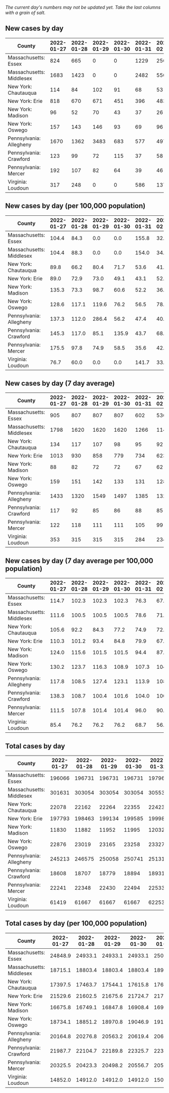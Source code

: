 _The current day's numbers may not be updated yet. Take the last columns with a grain of salt._
## New cases by day

| County | 2022-01-27 | 2022-01-28 | 2022-01-29 | 2022-01-30 | 2022-01-31 | 2022-02-01 | 2022-02-02 |
| --- | --- | --- | --- | --- | --- | --- | --- |
| Massachusetts: Essex | 824 | 665 | 0 | 0 | 1229 | 256 | 473 |
| Massachusetts: Middlesex | 1683 | 1423 | 0 | 0 | 2482 | 550 | 1102 |
| New York: Chautauqua | 114 | 84 | 102 | 91 | 68 | 53 | 77 |
| New York: Erie | 818 | 670 | 671 | 451 | 396 | 483 | 434 |
| New York: Madison | 96 | 52 | 70 | 43 | 37 | 26 | 57 |
| New York: Oswego | 157 | 143 | 146 | 93 | 69 | 96 | 114 |
| Pennsylvania: Allegheny | 1670 | 1362 | 3483 | 683 | 577 | 497 | 681 |
| Pennsylvania: Crawford | 123 | 99 | 72 | 115 | 37 | 58 | 47 |
| Pennsylvania: Mercer | 192 | 107 | 82 | 64 | 39 | 46 | 54 |
| Virginia: Loudoun | 317 | 248 | 0 | 0 | 586 | 137 | 231 |

## New cases by day (per 100,000 population)

| County | 2022-01-27 | 2022-01-28 | 2022-01-29 | 2022-01-30 | 2022-01-31 | 2022-02-01 | 2022-02-02 |
| --- | --- | --- | --- | --- | --- | --- | --- |
| Massachusetts: Essex | 104.4 | 84.3 | 0.0 | 0.0 | 155.8 | 32.4 | 59.9 |
| Massachusetts: Middlesex | 104.4 | 88.3 | 0.0 | 0.0 | 154.0 | 34.1 | 68.4 |
| New York: Chautauqua | 89.8 | 66.2 | 80.4 | 71.7 | 53.6 | 41.8 | 60.7 |
| New York: Erie | 89.0 | 72.9 | 73.0 | 49.1 | 43.1 | 52.6 | 47.2 |
| New York: Madison | 135.3 | 73.3 | 98.7 | 60.6 | 52.2 | 36.7 | 80.3 |
| New York: Oswego | 128.6 | 117.1 | 119.6 | 76.2 | 56.5 | 78.6 | 93.4 |
| Pennsylvania: Allegheny | 137.3 | 112.0 | 286.4 | 56.2 | 47.4 | 40.9 | 56.0 |
| Pennsylvania: Crawford | 145.3 | 117.0 | 85.1 | 135.9 | 43.7 | 68.5 | 55.5 |
| Pennsylvania: Mercer | 175.5 | 97.8 | 74.9 | 58.5 | 35.6 | 42.0 | 49.3 |
| Virginia: Loudoun | 76.7 | 60.0 | 0.0 | 0.0 | 141.7 | 33.1 | 55.9 |

## New cases by day (7 day average)

| County | 2022-01-27 | 2022-01-28 | 2022-01-29 | 2022-01-30 | 2022-01-31 | 2022-02-01 | 2022-02-02 |
| --- | --- | --- | --- | --- | --- | --- | --- |
| Massachusetts: Essex | 905 | 807 | 807 | 807 | 602 | 536 | 492 |
| Massachusetts: Middlesex | 1798 | 1620 | 1620 | 1620 | 1266 | 1148 | 1034 |
| New York: Chautauqua | 134 | 117 | 107 | 98 | 95 | 92 | 84 |
| New York: Erie | 1013 | 930 | 858 | 779 | 734 | 623 | 560 |
| New York: Madison | 88 | 82 | 72 | 72 | 67 | 62 | 54 |
| New York: Oswego | 159 | 151 | 142 | 133 | 131 | 128 | 117 |
| Pennsylvania: Allegheny | 1433 | 1320 | 1549 | 1497 | 1385 | 1323 | 1279 |
| Pennsylvania: Crawford | 117 | 92 | 85 | 86 | 88 | 85 | 79 |
| Pennsylvania: Mercer | 122 | 118 | 111 | 111 | 105 | 99 | 83 |
| Virginia: Loudoun | 353 | 315 | 315 | 315 | 284 | 234 | 217 |

## New cases by day (7 day average per 100,000 population)

| County | 2022-01-27 | 2022-01-28 | 2022-01-29 | 2022-01-30 | 2022-01-31 | 2022-02-01 | 2022-02-02 |
| --- | --- | --- | --- | --- | --- | --- | --- |
| Massachusetts: Essex | 114.7 | 102.3 | 102.3 | 102.3 | 76.3 | 67.9 | 62.4 |
| Massachusetts: Middlesex | 111.6 | 100.5 | 100.5 | 100.5 | 78.6 | 71.2 | 64.2 |
| New York: Chautauqua | 105.6 | 92.2 | 84.3 | 77.2 | 74.9 | 72.5 | 66.2 |
| New York: Erie | 110.3 | 101.2 | 93.4 | 84.8 | 79.9 | 67.8 | 61.0 |
| New York: Madison | 124.0 | 115.6 | 101.5 | 101.5 | 94.4 | 87.4 | 76.1 |
| New York: Oswego | 130.2 | 123.7 | 116.3 | 108.9 | 107.3 | 104.8 | 95.8 |
| Pennsylvania: Allegheny | 117.8 | 108.5 | 127.4 | 123.1 | 113.9 | 108.8 | 105.2 |
| Pennsylvania: Crawford | 138.3 | 108.7 | 100.4 | 101.6 | 104.0 | 100.4 | 93.3 |
| Pennsylvania: Mercer | 111.5 | 107.8 | 101.4 | 101.4 | 96.0 | 90.5 | 75.9 |
| Virginia: Loudoun | 85.4 | 76.2 | 76.2 | 76.2 | 68.7 | 56.6 | 52.5 |

## Total cases by day

| County | 2022-01-27 | 2022-01-28 | 2022-01-29 | 2022-01-30 | 2022-01-31 | 2022-02-01 | 2022-02-02 |
| --- | --- | --- | --- | --- | --- | --- | --- |
| Massachusetts: Essex | 196066 | 196731 | 196731 | 196731 | 197960 | 198216 | 198689 |
| Massachusetts: Middlesex | 301631 | 303054 | 303054 | 303054 | 305536 | 306086 | 307188 |
| New York: Chautauqua | 22078 | 22162 | 22264 | 22355 | 22423 | 22476 | 22553 |
| New York: Erie | 197793 | 198463 | 199134 | 199585 | 199981 | 200464 | 200898 |
| New York: Madison | 11830 | 11882 | 11952 | 11995 | 12032 | 12058 | 12115 |
| New York: Oswego | 22876 | 23019 | 23165 | 23258 | 23327 | 23423 | 23537 |
| Pennsylvania: Allegheny | 245213 | 246575 | 250058 | 250741 | 251318 | 251815 | 252496 |
| Pennsylvania: Crawford | 18608 | 18707 | 18779 | 18894 | 18931 | 18989 | 19036 |
| Pennsylvania: Mercer | 22241 | 22348 | 22430 | 22494 | 22533 | 22579 | 22633 |
| Virginia: Loudoun | 61419 | 61667 | 61667 | 61667 | 62253 | 62390 | 62621 |

## Total cases by day (per 100,000 population)

| County | 2022-01-27 | 2022-01-28 | 2022-01-29 | 2022-01-30 | 2022-01-31 | 2022-02-01 | 2022-02-02 |
| --- | --- | --- | --- | --- | --- | --- | --- |
| Massachusetts: Essex | 24848.9 | 24933.1 | 24933.1 | 24933.1 | 25088.9 | 25121.4 | 25181.3 |
| Massachusetts: Middlesex | 18715.1 | 18803.4 | 18803.4 | 18803.4 | 18957.4 | 18991.5 | 19059.9 |
| New York: Chautauqua | 17397.5 | 17463.7 | 17544.1 | 17615.8 | 17669.4 | 17711.2 | 17771.8 |
| New York: Erie | 21529.6 | 21602.5 | 21675.6 | 21724.7 | 21767.8 | 21820.4 | 21867.6 |
| New York: Madison | 16675.8 | 16749.1 | 16847.8 | 16908.4 | 16960.6 | 16997.2 | 17077.6 |
| New York: Oswego | 18734.1 | 18851.2 | 18970.8 | 19046.9 | 19103.4 | 19182.0 | 19275.4 |
| Pennsylvania: Allegheny | 20164.8 | 20276.8 | 20563.2 | 20619.4 | 20666.8 | 20707.7 | 20763.7 |
| Pennsylvania: Crawford | 21987.7 | 22104.7 | 22189.8 | 22325.7 | 22369.4 | 22437.9 | 22493.5 |
| Pennsylvania: Mercer | 20325.5 | 20423.3 | 20498.2 | 20556.7 | 20592.4 | 20634.4 | 20683.8 |
| Virginia: Loudoun | 14852.0 | 14912.0 | 14912.0 | 14912.0 | 15053.7 | 15086.8 | 15142.7 |
